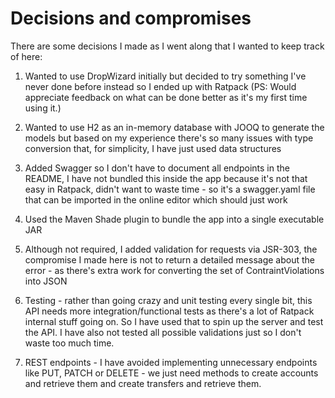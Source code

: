 # Decisions and compromises

There are some decisions I made as I went along that I wanted to keep track of here:

1. Wanted to use DropWizard initially but decided to try something I've never done before instead so I ended up with Ratpack 
(PS: Would appreciate feedback on what can be done better as it's my first time using it.)

2. Wanted to use H2 as an in-memory database with JOOQ to generate the models but based on my experience there's so many issues
with type conversion that, for simplicity, I have just used data structures

3. Added Swagger so I don't have to document all endpoints in the README, I have not bundled this inside the app because
it's not that easy in Ratpack, didn't want to waste time - so it's a swagger.yaml file that can be imported in the online 
editor which should just work

4. Used the Maven Shade plugin to bundle the app into a single executable JAR

5. Although not required, I added validation for requests via JSR-303, the compromise I made here is not to return a detailed 
message about the error - as there's extra work for converting the set of ContraintViolations into JSON

6. Testing - rather than going crazy and unit testing every single bit, this API needs more integration/functional tests as 
there's a lot of Ratpack internal stuff going on. So I have used that to spin up the server and test the API. I have also 
not tested all possible validations just so I don't waste too much time.

7. REST endpoints - I have avoided implementing unnecessary endpoints like PUT, PATCH or DELETE - we just need methods to
create accounts and retrieve them and create transfers and retrieve them.
